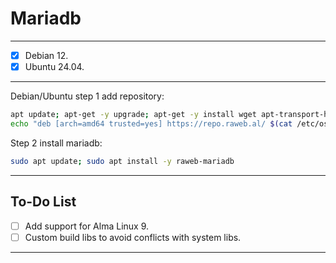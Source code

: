 # Mariadb

---

- [X] Debian 12.
- [X] Ubuntu 24.04.

---

Debian/Ubuntu step 1 add repository:
```bash
apt update; apt-get -y upgrade; apt-get -y install wget apt-transport-https ca-certificates gnupg2 sudo
echo "deb [arch=amd64 trusted=yes] https://repo.raweb.al/ $(cat /etc/os-release | grep VERSION_CODENAME= | cut -d= -f2) main" | sudo tee /etc/apt/sources.list.d/raweb.list
```

Step 2 install mariadb:
```bash
sudo apt update; sudo apt install -y raweb-mariadb
```

---

## To-Do List

- [ ] Add support for Alma Linux 9.
- [ ] Custom build libs to avoid conflicts with system libs.

---